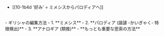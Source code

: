 - [[10-1b4d '好み' = ミメシスからパロディアへ]]
<br>
- ギリシャの編集方法
  - 1. **ミメシス**
  - 2. **パロディア (諧謔 -かいぎゃく- 特徴検出)**
  - 3. **アナロギア (類推)**
    - **もっとも重要な思索の方法**